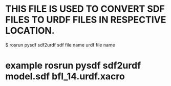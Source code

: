 # THIS  FILE IS USED TO CONVERT SDF FILES TO URDF FILES IN RESPECTIVE LOCATION. 

$ rosrun pysdf sdf2urdf sdf file name urdf file name

# example rosrun pysdf sdf2urdf model.sdf bfl_14.urdf.xacro
